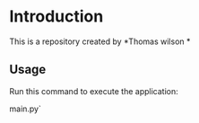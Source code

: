 

# Introduction


This is a repository created by *Thomas wilson *


## Usage


Run this command to execute the application:


main.py`

 

```
